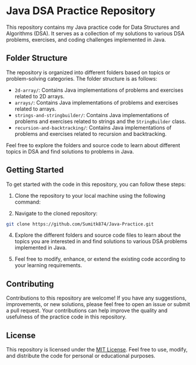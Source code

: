 # Java DSA Practice Repository

This repository contains my Java practice code for Data Structures and Algorithms (DSA). It serves as a collection of my solutions to various DSA problems, exercises, and coding challenges implemented in Java.

## Folder Structure

The repository is organized into different folders based on topics or problem-solving categories. The folder structure is as follows:

- `2d-array/`: Contains Java implementations of problems and exercises related to 2D arrays.
- `arrays/`: Contains Java implementations of problems and exercises related to arrays.
- `strings-and-stringbuilder/`: Contains Java implementations of problems and exercises related to strings and the `StringBuilder` class.
- `recursion-and-backtracking/`: Contains Java implementations of problems and exercises related to recursion and backtracking.

Feel free to explore the folders and source code to learn about different topics in DSA and find solutions to problems in Java.

## Getting Started

To get started with the code in this repository, you can follow these steps:

1. Clone the repository to your local machine using the following command:

2. Navigate to the cloned repository:
  ``` bash
 git clone https://github.com/Sumitk874/Java-Practice.git
```
4. Explore the different folders and source code files to learn about the topics you are interested in and find solutions to various DSA problems implemented in Java.

5. Feel free to modify, enhance, or extend the existing code according to your learning requirements.

## Contributing

Contributions to this repository are welcome! If you have any suggestions, improvements, or new solutions, please feel free to open an issue or submit a pull request. Your contributions can help improve the quality and usefulness of the practice code in this repository.

## License

This repository is licensed under the [MIT License](LICENSE). Feel free to use, modify, and distribute the code for personal or educational purposes.
